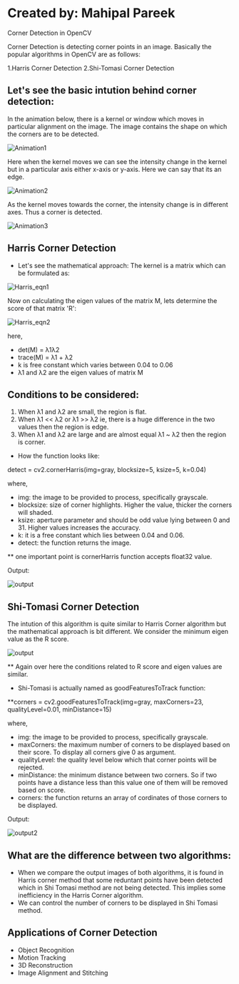 # Created by: Mahipal Pareek

 

Corner Detection in OpenCV

Corner Detection is detecting corner points in an image. Basically the popular algorithms in OpenCV are as follows:

  1.Harris Corner Detection
  2.Shi-Tomasi Corner Detection

## Let's see the basic intution behind corner detection:


In the animation below, there is a kernel or window which moves in particular alignment on the image. The image contains the shape on which the corners are to be detected.


![Animation1](https://user-images.githubusercontent.com/76169932/122734464-ba29d680-d29b-11eb-8c9d-63ccefad5776.gif)


Here when the kernel moves we can see the intensity change in the kernel but in a particular axis either x-axis or y-axis. Here we can say that its an edge.


![Animation2](https://user-images.githubusercontent.com/76169932/122734640-e3e2fd80-d29b-11eb-9b53-3b261ab45a31.gif)


As the kernel moves towards the corner, the intensity change is in different axes. Thus a corner is detected.


![Animation3](https://user-images.githubusercontent.com/76169932/122734669-e9d8de80-d29b-11eb-86ac-c9bb8e32d4b5.gif)


## Harris Corner Detection

* Let's see the mathematical approach:
  The kernel is a matrix which can be formulated as:


![Harris_eqn1](https://user-images.githubusercontent.com/76169932/122734715-f3624680-d29b-11eb-993b-0e86cf46bcb5.png)


Now on calculating the eigen values of the matrix M, lets determine the score of that matrix 'R':


![Harris_eqn2](https://user-images.githubusercontent.com/76169932/122734751-f9f0be00-d29b-11eb-98ef-2702ce45d0fa.png)


here,

* det(M) = λ1λ2
* trace(M) = λ1 + λ2
* k is free constant which varies between 0.04 to 0.06
* λ1 and λ2 are the eigen values of matrix M


## Conditions to be considered:

1. When λ1 and λ2 are small, the region is flat.
2. When λ1 << λ2 or λ1 >> λ2 ie, there is a huge difference in the two values then the region is edge. 
3. When λ1 and λ2 are large and are almost equal λ1 ~ λ2 then the region is corner.

* How the function looks like:

detect = cv2.cornerHarris(img=gray, blocksize=5, ksize=5, k=0.04)

where,
* img: the image to be provided to process, specifically grayscale.
* blocksize: size of corner highlights. Higher the value, thicker the corners will shaded.
* ksize: aperture parameter and should be odd value lying between 0 and 31. Higher values increases the accuracy.
* k: it is a free constant which lies between 0.04 and 0.06.
* detect: the function returns the image.

** one important point is cornerHarris function accepts float32 value.


Output:


![output](https://user-images.githubusercontent.com/76169932/122735735-f0b42100-d29c-11eb-837e-2e8d584f472d.png)


## Shi-Tomasi Corner Detection


The intution of this algorithm is quite similar to Harris Corner algorithm but the mathematical approach is bit different. We consider the minimum eigen value as the R score.


![output](https://user-images.githubusercontent.com/76169932/122734897-21478b00-d29c-11eb-80b4-29fc92ce0b5f.png)


** Again over here the conditions related to R score and eigen values are similar.

* Shi-Tomasi is actually named as goodFeaturesToTrack function:

 **corners = cv2.goodFeaturesToTrack(img=gray, maxCorners=23, qualityLevel=0.01, minDistance=15)


where,


* img: the image to be provided to process, specifically grayscale.
* maxCorners: the maximum number of corners to be displayed based on their score. To display all corners give 0 as argument.
* qualityLevel: the quality level below which that corner points will be rejected.
* minDistance: the minimum distance between two corners. So if two points have a distance less than this value one of them will be removed based on score.
* corners: the function returns an array of cordinates of those corners to be displayed.


Output:


![output2](https://user-images.githubusercontent.com/76169932/122735335-91561100-d29c-11eb-99c7-6fea47f74a74.png)


## What are the difference between two algorithms:

* When we compare the output images of both algorithms, it is found in Harris corner method that some reduntant points have been detected which in Shi Tomasi method are not being detected. This implies some inefficiency in the Harris Corner algorithm.
* We can control the number of corners to be displayed in Shi Tomasi method.

## Applications of Corner Detection

* Object Recognition
* Motion Tracking
* 3D Reconstruction
* Image Alignment and Stitching
